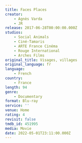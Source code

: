 ```yaml
---
title: Faces Places
creator:
    - Agnès Varda
    - JR
release: 2017-06-28T00:00:00.000Z
studios:
    - Social Animals
    - Ciné-Tamaris
    - ARTE France Cinéma
    - Rouge International
    - Arches Films
original_title: Visages, villages
original_language: fr
language:
    - French
country:
    - France
length: 94
genre:
    - Documentary
format: Blu-ray
service: ''
venue: Home
rating: 4
revisit: false
tmdb_id: 451995
media: Movie
date: 2022-05-01T23:11:00.000Z
---
```

